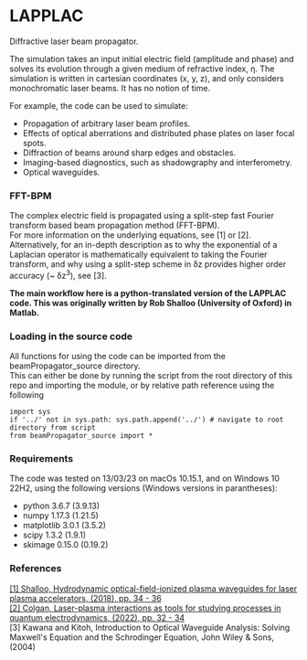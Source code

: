 # LAPPLAC
Diffractive laser beam propagator.

The simulation takes an input initial electric field (amplitude and phase) and solves its evolution through a given medium of refractive index, η.
The simulation is written in cartesian coordinates (x, y, z), and only considers monochromatic laser beams. It has no notion of time. 

For example, the code can be used to simulate:
* Propagation of arbitrary laser beam profiles.
* Effects of optical aberrations and distributed phase plates on laser focal spots.
* Diffraction of beams around sharp edges and obstacles.
* Imaging-based diagnostics, such as shadowgraphy and interferometry.
* Optical waveguides.

### FFT-BPM
The complex electric field is propagated using a split-step fast Fourier transform based beam propagation method (FFT-BPM).\
For more information on the underlying equations, see [1] or [2].\
Alternatively, for an in-depth description as to why the exponential of a Laplacian operator is mathematically equivalent to taking the Fourier transform, and why using a split-step scheme in δz provides higher order accuracy (~ δz<sup>3</sup>), see [3].

**The main workflow here is a python-translated version of the LAPPLAC code. This was originally written by Rob Shalloo (University of Oxford) in Matlab.**


### Loading in the source code
All functions for using the code can be imported from the beamPropagator_source directory.\
This can either be done by running the script from the root directory of this repo and importing the module, or by relative path reference using the following

~~~~
import sys
if '../' not in sys.path: sys.path.append('../') # navigate to root directory from script
from beamPropagator_source import *
~~~~

### Requirements
The code was tested on 13/03/23 on macOs 10.15.1, and on Windows 10 22H2, using the following versions (Windows versions in parantheses):

* python 3.6.7 (3.9.13)
* numpy 1.17.3 (1.21.5)
* matplotlib 3.0.1 (3.5.2)
* scipy 1.3.2 (1.9.1)
* skimage 0.15.0 (0.19.2)

### References
[[1] Shalloo, Hydrodynamic optical-field-ionized plasma waveguides for laser plasma accelerators, (2018), pp. 34 - 36](https://ora.ox.ac.uk/objects/uuid:aa7a03d0-2d64-423f-be42-40e01479d312)\
[[2] Colgan, Laser-plasma interactions as tools for studying processes in quantum electrodynamics, (2022), pp. 32 - 34](https://spiral.imperial.ac.uk/handle/10044/1/100927)\
[3] Kawana and Kitoh, Introduction to Optical Waveguide Analysis: Solving Maxwell's Equation and the Schrodinger Equation, John Wiley & Sons, (2004)

